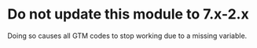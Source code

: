 # Do not update this module to 7.x-2.x

Doing so causes all GTM codes to stop working due to a missing variable.
